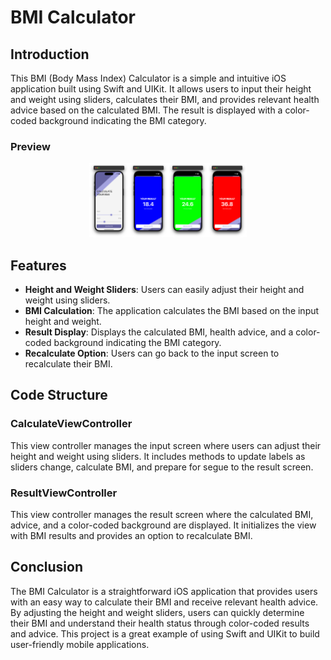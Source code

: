 # BMI Calculator

## Introduction

This BMI (Body Mass Index) Calculator is a simple and intuitive iOS application built using Swift and UIKit. It allows users to input their height and weight using sliders, calculates their BMI, and provides relevant health advice based on the calculated BMI. The result is displayed with a color-coded background indicating the BMI category.

### Preview

<div style="text-align: center;">
  <img src="./demo.png" alt="Preview" style="width: 50%;">
</div>

## Features

- **Height and Weight Sliders**: Users can easily adjust their height and weight using sliders.
- **BMI Calculation**: The application calculates the BMI based on the input height and weight.
- **Result Display**: Displays the calculated BMI, health advice, and a color-coded background indicating the BMI category.
- **Recalculate Option**: Users can go back to the input screen to recalculate their BMI.

## Code Structure

### CalculateViewController

This view controller manages the input screen where users can adjust their height and weight using sliders. It includes methods to update labels as sliders change, calculate BMI, and prepare for segue to the result screen.

### ResultViewController

This view controller manages the result screen where the calculated BMI, advice, and a color-coded background are displayed. It initializes the view with BMI results and provides an option to recalculate BMI.

## Conclusion

The BMI Calculator is a straightforward iOS application that provides users with an easy way to calculate their BMI and receive relevant health advice. By adjusting the height and weight sliders, users can quickly determine their BMI and understand their health status through color-coded results and advice. This project is a great example of using Swift and UIKit to build user-friendly mobile applications.
